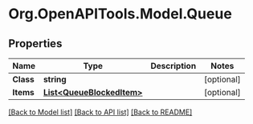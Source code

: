 # Org.OpenAPITools.Model.Queue

## Properties

Name | Type | Description | Notes
------------ | ------------- | ------------- | -------------
**Class** | **string** |  | [optional] 
**Items** | [**List&lt;QueueBlockedItem&gt;**](QueueBlockedItem.md) |  | [optional] 

[[Back to Model list]](../README.md#documentation-for-models) [[Back to API list]](../README.md#documentation-for-api-endpoints) [[Back to README]](../README.md)

